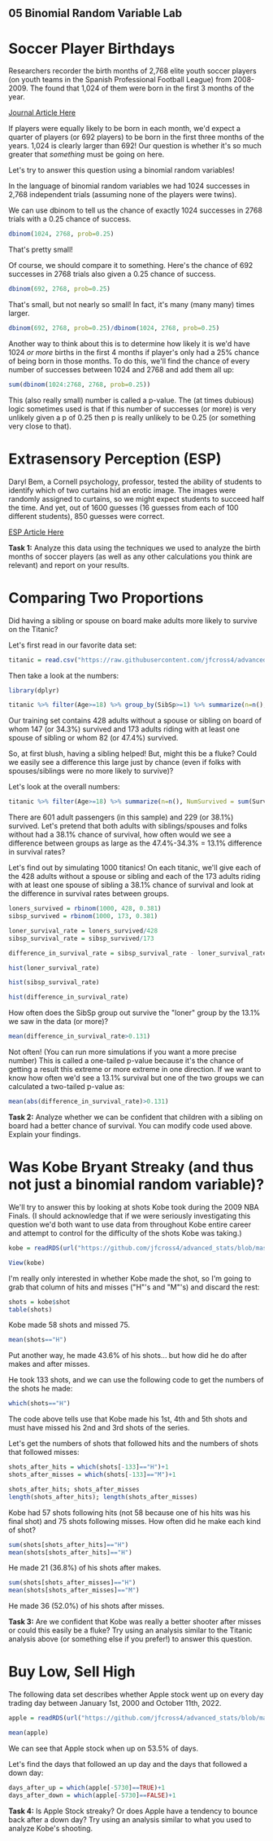 05 Binomial Random Variable Lab
-------------------------------------

# Soccer Player Birthdays

Researchers recorder the birth months of 2,768 elite youth soccer players (on youth teams in the Spanish Professional Football League) from 2008-2009.  The found that 1,024 of them were born in the first 3 months of the year.  

<a href="https://www.ncbi.nlm.nih.gov/pmc/articles/PMC3761747/" target="_blank">Journal Article Here</a>

If players were equally likely to be born in each month, we'd expect a quarter of players (or 692 players) to be born in the first three months of the years.  1,024 is clearly larger than 692!  Our question is whether it's so much greater that *something* must be going on here.

Let's try to answer this question using a binomial random variables!

In the language of binomial random variables we had 1024 successes in 2,768 independent trials (assuming none of the players were twins).

We can use dbinom to tell us the chance of exactly 1024 successes in 2768 trials with a 0.25 chance of success.

```r
dbinom(1024, 2768, prob=0.25)
```

That's pretty small!

Of course, we should compare it to something.  Here's the chance of 692 successes in 2768 trials also given a 0.25 chance of success.

```r
dbinom(692, 2768, prob=0.25)
```

That's small, but not nearly so small!  In fact, it's many (many many) times larger.

```r
dbinom(692, 2768, prob=0.25)/dbinom(1024, 2768, prob=0.25)
```

Another way to think about this is to determine how likely it is we'd have 1024 *or more* births in the first 4 months if player's only had a 25% chance of being born in those months.  To do this, we'll find the chance of every number of successes between 1024 and 2768 and add them all up:

```r
sum(dbinom(1024:2768, 2768, prob=0.25))
```

This (also really small) number is called a p-value.  The (at times dubious) logic sometimes used is that if this number of successes (or more) is very unlikely given a p of 0.25 then p is really unlikely to be 0.25 (or something very close to that).

# Extrasensory Perception (ESP)

Daryl Bem, a Cornell psychology, professor, tested the ability of students to identify which of two curtains hid an erotic image.  The images were randomly assigned to curtains, so we might expect students to succeed half the time.  And yet, out of 1600 guesses (16 guesses from each of 100 different students), 850 guesses were correct.

<a href="https://psycnet.apa.org/buy/2011-01894-001" target="_blank">ESP Article Here</a>

**Task 1:** Analyze this data using the techniques we used to analyze the birth months of soccer players (as well as any other calculations you think are relevant) and report on your results.


# Comparing Two Proportions

Did having a sibling or spouse on board make adults more likely to survive on the Titanic?


Let's first read in our favorite data set:
```r
titanic = read.csv("https://raw.githubusercontent.com/jfcross4/advanced_stats/master/titanic_train.csv")
```

Then take a look at the numbers:

```r
library(dplyr)

titanic %>% filter(Age>=18) %>% group_by(SibSp>=1) %>% summarize(n=n(), NumSurvived = sum(Survived), SurvivalRate=mean(Survived))
```
Our training set contains 428 adults without a spouse or sibling on board of whom 147 (or 34.3%) survived and 173 adults riding with at least one spouse of sibling or whom 82 (or 47.4%) survived.

So, at first blush, having a sibling helped!  But, might this be a fluke?  Could we easily see a difference this large just by chance (even if folks with spouses/siblings were no more likely to survive)?

Let's look at the overall numbers:

```r
titanic %>% filter(Age>=18) %>% summarize(n=n(), NumSurvived = sum(Survived), SurvivalRate=mean(Survived))
```

There are 601 adult passengers (in this sample) and 229 (or 38.1%) survived.  Let's pretend that both adults with siblings/spouses and folks without had a 38.1% chance of survival, how often would we see a difference between groups as large as the 47.4%-34.3% = 13.1% difference in survival rates?

Let's find out by simulating 1000 titanics!  On each titanic, we'll give each of the 428 adults without a spouse or sibling and each of the 173 adults riding with at least one spouse of sibling a 38.1% chance of survival and look at the difference in survival rates between groups.

```r
loners_survived = rbinom(1000, 428, 0.381)
sibsp_survived = rbinom(1000, 173, 0.381)

loner_survival_rate = loners_survived/428
sibsp_survival_rate = sibsp_survived/173

difference_in_survival_rate = sibsp_survival_rate - loner_survival_rate

hist(loner_survival_rate)

hist(sibsp_survival_rate)

hist(difference_in_survival_rate)
```

How often does the SibSp group out survive the "loner" group by the 13.1% we saw in the data (or more)?

```r
mean(difference_in_survival_rate>0.131)
```

Not often!  (You can run more simulations if you want a more precise number)  This is called a one-tailed p-value because it's the chance of getting a result this extreme or more extreme in one direction.  If we want to know how often we'd see a 13.1% survival but one of the two groups we can calculated a two-tailed p-value as:

```r
mean(abs(difference_in_survival_rate)>0.131)
```

**Task 2:** Analyze whether we can be confident that children with a sibling on board had a better chance of survival.  You can modify code used above.  Explain your findings.



# Was Kobe Bryant Streaky (and thus not just a binomial random variable)?

We'll try to answer this by looking at shots Kobe took during the 2009 NBA Finals.  (I should acknowledge that if we were seriously investigating this question we'd both want to use data from throughout Kobe entire career and attempt to control for the difficulty of the shots Kobe was taking.)

```r
kobe = readRDS(url("https://github.com/jfcross4/advanced_stats/blob/master/kobe_basket.rds?raw=true"))

View(kobe)
```

I'm really only interested in whether Kobe made the shot, so I'm going to grab that column of hits and misses ("H"'s and "M"'s) and discard the rest:

```r
shots = kobe$shot
table(shots)
```
Kobe made 58 shots and missed 75.  

```r
mean(shots=="H")
```

Put another way, he made 43.6% of his shots...
but how did he do after makes and after misses.  

He took 133 shots, and we can use the following code to get the numbers of the shots he made:

```r
which(shots=="H")
```

The code above tells use that Kobe made his 1st, 4th and 5th shots and must have missed his 2nd and 3rd shots of the series.

Let's get the numbers of shots that followed hits and the numbers of shots that followed misses:

```r
shots_after_hits = which(shots[-133]=="H")+1
shots_after_misses = which(shots[-133]=="M")+1

shots_after_hits; shots_after_misses
length(shots_after_hits); length(shots_after_misses)
```

Kobe had 57 shots following hits (not 58 because one of his hits was his final shot) and 75 shots following misses.  How often did he make each kind of shot?

```r
sum(shots[shots_after_hits]=="H")
mean(shots[shots_after_hits]=="H")
```

He made 21 (36.8%) of his shots after makes.

```r
sum(shots[shots_after_misses]=="H")
mean(shots[shots_after_misses]=="M")
```

He made 36 (52.0%) of his shots after misses.

**Task 3:** Are we confident that Kobe was really a better shooter after misses or could this easily be a fluke?  Try using an analysis similar to the Titanic analysis above (or something else if you prefer!) to answer this question.

# Buy Low, Sell High

The following data set describes whether Apple stock went up on every day trading day between January 1st, 2000 and October 11th, 2022.

```r
apple = readRDS(url("https://github.com/jfcross4/advanced_stats/blob/master/apple.rds?raw=true"))
```

```r
mean(apple)
```

We can see that Apple stock when up on 53.5% of days.

Let's find the days that followed an up day and the days that followed a down day:


```r
days_after_up = which(apple[-5730]==TRUE)+1
days_after_down = which(apple[-5730]==FALSE)+1
```

**Task 4:**  Is Apple Stock streaky?  Or does Apple have a tendency to bounce back after a down day?  Try using an analysis similar to what you used to analyze Kobe's shooting.
